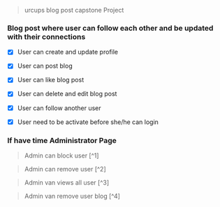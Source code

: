> urcups blog post capstone Project

### Blog post where user can follow each other and be updated with their connections

- [x] User can create and update profile

- [x] User can post blog

- [x] User can like blog post

- [x] User can delete and edit blog post

- [x] User can follow another user

- [x] User need to be activate before she/he can login

### If have time Administrator Page

> Admin can block user [^1]

> Admin can remove user [^2]

> Admin van views all user [^3]

> Admin van remove user blog [^4]
